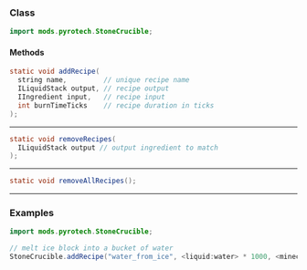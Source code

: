 
### Class

```java
import mods.pyrotech.StoneCrucible;
```

#### Methods

```java
static void addRecipe(
  string name,         // unique recipe name
  ILiquidStack output, // recipe output
  IIngredient input,   // recipe input
  int burnTimeTicks    // recipe duration in ticks
);
```


---


```java
static void removeRecipes(
  ILiquidStack output // output ingredient to match
);
```


---


```java
static void removeAllRecipes();
```


---


### Examples

```java
import mods.pyrotech.StoneCrucible;

// melt ice block into a bucket of water
StoneCrucible.addRecipe("water_from_ice", <liquid:water> * 1000, <minecraft:ice>);
```
